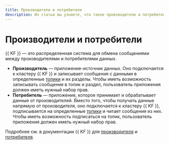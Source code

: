 ```yaml
---
title: Производители и потребители
description: Из статьи вы узнаете, что такое производители и потребители.
---
```


# Производители и потребители

{{ KF }} — это распределенная система для обмена сообщениями между производителями и потребителями данных.

* **Производитель** — приложение-источник данных. Оно подключается к кластеру {{ KF }} и записывает сообщения с данными в определенные [топики](topics.md) и их разделы. Чтобы иметь возможность записывать сообщения в топик и раздел, пользователь приложения должен иметь нужный набор прав.
* **Потребитель** — приложение, которое принимает и обрабатывает данные от производителей. Вместо того, чтобы получать данные напрямую от производителя, оно подключается к кластеру {{ KF }}, подписывается на определенные [топики](topics.md) и читает сообщения из них. Чтобы иметь возможность подписаться на топик, пользователь приложения должен иметь нужный набор прав.

Подробнее см. в документации {{ KF }} для [производителя](https://kafka.apache.org/documentation/#theproducer) и [потребителя](https://kafka.apache.org/documentation/#theconsumer).